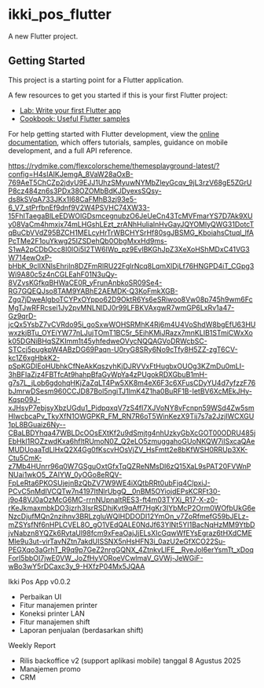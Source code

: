 # ikki_pos_flutter

A new Flutter project.

## Getting Started

This project is a starting point for a Flutter application.

A few resources to get you started if this is your first Flutter project:

- [Lab: Write your first Flutter app](https://docs.flutter.dev/get-started/codelab)
- [Cookbook: Useful Flutter samples](https://docs.flutter.dev/cookbook)

For help getting started with Flutter development, view the
[online documentation](https://docs.flutter.dev/), which offers tutorials,
samples, guidance on mobile development, and a full API reference.

https://rydmike.com/flexcolorscheme/themesplayground-latest/?config=H4sIAIKJemgA_8VaW28aOxB-769AeT5ChCZp2jdyU9EJJ1UhzSMyuwNYMbZleyGcqv_9jL3rzV68gE5ZGrUP8cz484zn6s3PDx38OZOMbBdKJDyexsSQsy-ds8kSVqA733JKx1I68CaFMhB3zj93e5-6_V7_stPrfbnEf9dnf9V2W4PSVHC74XW33-15FhITaegaBlLeEDWOlGDsmcegnubzO6JeUeCn43TcMVFmarYS7D7Ak9XUy08VaCm4hmxjx74mLHGshLEzt_zrANhHulialnHvGayJQYOMlyQWG31DotcTqBuCbVVdZ95BZCH1MELcyHrTrWBCHYSrHf80sgJBSMG_KboiahsCtuql_lfAPcTMe2F1ouYkwg25IZSDehQb0ObgMxxHd9ms-S1wA2pCDbOcc8I0lOi5I2TW6IWp_pz9EvlBKGhJpZ3XeXoHShMDxC41VG3W714ewOxP-bHbK_9clIXNlsEhrjln8DZFmRlRU22FglrNcq8LqmXlDjLf76HNGPD4iT_CGpg3Wi9A80c5z4nCGLEahF01N3uQy-8VZvsKGfkqBHWaCE0R_yFrunAnbkoSR09Se4-RG7GQEQJso8TAM9YABhE2AEMDK-Q3KoFmkXGB-Zgq7jDweAlgboTCYPxOYppo62D9OktR6Ys6eSRiwoo8Vw08p745h9wm6FcMgTJwRFRcsei1Jy2pvMNLNlDJ0r99LFBKVAxgwR7wmGP6LxRv1a47-Gz9qrD-jcQx5YsbZ7vCVRdo95i_goSxwWOHSRMhK4Rj6m4U4VoShdW8bgEfU63HUwxzkjBTu_OYEiYW77nLJujTOmT1BC5r_5EjhKMiJRazx7mnKLIB1STmiCWxXok05DGNiBHqSZKImm1t45yhfedweOVycNQQAGVoDRWcbSC-STCcj5pugkpW4ABzDG69Paqn-U0ryG8SRy6No9cTfy8H5ZZ-zgT6CV-kc1Z6xgHbkK2-pSpKGDlEoHUbhkCfNeAkKqszyhKjDJRVVxFtHugbxOUOg3KZmDu0mLI-3hBFIaZjz4FBTfcAt9hahpBfaGyWpYa4zPUgokRDXGbuB1mH-g7s7L_jLob6gdohqHKjZaZqLT4Pw5XK8m4eX6F3c6XFusCDyYU4d7yfzzF76bJmrwDSesm960CCJD87Bol5ngiTJ1lmK4Z1ha0BuRF1B-IetBV6XcMEkJHy-Kqsp09J-xJHsyP7ebjsyXbzUGdu1_PidpqxqV7zS4fI7XJVoNY8vFcnpn59WSd4Zw5smHlwcbcaPv_TkyXfN1OWGPKR_FM_RN7R6oT5WinKezX9Tij7s7a2JzjIWCXGU1pL8BGuaiz6Ny--CBaLBDYhqa47WBLDcOOsEXtKf2u9dSmjtg4nhUzkyGbXcGOT00ODRU485jEbHkl1ROZzwdKxa6hfltRUmoN0Z_Q2eLO5zmuggahoGUoNKQW7iISxcaQAeMUDUoaaTdLlHxQ2X4Gg0fKscvHOsVjZV_HsFmtt2e8bKfWSH0RRUp3XK-Ctu5CmK-z7Mb4HUnrr96q0W7GSguOxtGfxTqQZReNMsDl6zQ15XaL9sPAT20FVWnPNUai1wkO5_ZAIYW_0yOGo8eRQV-FpLeRta6PKOSUjejnBzQbZV7W9WE4iXQtbRRt0ubFjq4ClpxiJ-PCvC5nMdIVCQTw7n4197ItNlrUbgQ__0nBM5OYiojdEPsKCRFt30-j9o48VJ0aOzMcG6MC-rrnNUpnaltRES3-ft4m03TYXj_R17-X-z0-rKeJkmaxmbkDO3jzrh3IsrRSDhjKvt9qAff7HgKr3IYbMcP2Orm0WOfbUkG6eNzcDjufMQn2nzihnv3BRLzgluWQIHDDODI12YmOn_v7ZoRfmefG59bJELz-mZSYsfNf6nHPLCVEL8O_gO1VEdQALE0NdJf63YlNt5YI1BacNqHzMM9YtbDjvNabzn8YQZk6RytaUl98fcm9xFeaOajJjELsXIcGqwWfEYsEgraz6tHXdCMEMle9u3ut-virTavNZtn7akdUISSNX5nHsHFN3i_0azU2eGfXCO22Su-PEGXqo3aGrhT_R9q9p7GeZ2nrgGQNX_4ZtnkvLlFE__RyeJol6erYsmTt_xDoqForI5bbOI7jwE0VW_JoZfHyVORoeVCwlmaV_GVWj-JeWGiF-wBo3wY5rDCaxc3y_9-HXfzP04Mx5JQAA

Ikki Pos App v0.0.2

- Perbaikan UI
- Fitur manajemen printer
- Koneksi printer LAN
- Fitur manajemen shift
- Laporan penjualan (berdasarkan shift)

Weekly Report

- Rilis backoffice v2 (support aplikasi mobile) tanggal 8 Agustus 2025
- Manajemen promo
- CRM

